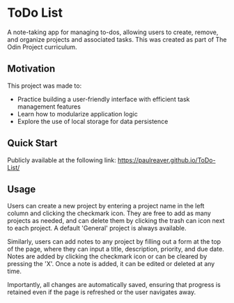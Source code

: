 # ToDo List
A note-taking app for managing to-dos, allowing users to create, remove, and organize projects and associated tasks. This was created as part of The Odin Project curriculum.

## Motivation
This project was made to:
- Practice building a user-friendly interface with efficient task management features
- Learn how to modularize application logic
- Explore the use of local storage for data persistence

## Quick Start
Publicly available at the following link: https://paulreaver.github.io/ToDo-List/

## Usage
Users can create a new project by entering a project name in the left column and clicking the checkmark icon. They are free to add as many projects as needed, and can delete them by clicking the trash can icon next to each project. A default 'General' project is always available. 

Similarly, users can add notes to any project by filling out a form at the top of the page, where they can input a title, description, priority, and due date. Notes are added by clicking the checkmark icon or can be cleared by pressing the 'X'. Once a note is added, it can be edited or deleted at any time. 

Importantly, all changes are automatically saved, ensuring that progress is retained even if the page is refreshed or the user navigates away.
